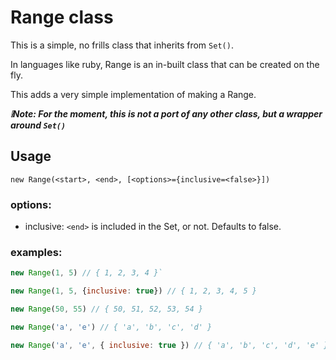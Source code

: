 # Range class

This is a simple, no frills class that inherits from `Set()`.

In languages like ruby, Range is an in-built class that can be created on the fly.

This adds a very simple implementation of making a Range.

***❕Note: For the moment, this is not a port of any other class, but a wrapper around `Set()`***

## Usage

`new Range(<start>, <end>, [<options>={inclusive=<false>}])`

### options:
- inclusive: `<end>` is included in the Set, or not. Defaults to false.

### examples:

```js
new Range(1, 5) // { 1, 2, 3, 4 }`

new Range(1, 5, {inclusive: true}) // { 1, 2, 3, 4, 5 }

new Range(50, 55) // { 50, 51, 52, 53, 54 }

new Range('a', 'e') // { 'a', 'b', 'c', 'd' }

new Range('a', 'e', { inclusive: true }) // { 'a', 'b', 'c', 'd', 'e' }

```
